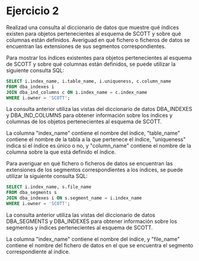 # Ejercicio 2

Realizad una consulta al diccionario de datos que muestre qué índices existen para objetos pertenecientes al esquema de SCOTT y sobre qué columnas están definidos. Averiguad en qué fichero o ficheros de datos se encuentran las extensiones de sus segmentos correspondientes.

Para mostrar los índices existentes para objetos pertenecientes al esquema de SCOTT y sobre qué columnas están definidos, se puede utilizar la siguiente consulta SQL:

```sql
SELECT i.index_name, i.table_name, i.uniqueness, c.column_name
FROM dba_indexes i
JOIN dba_ind_columns c ON i.index_name = c.index_name
WHERE i.owner = 'SCOTT';
```

La consulta anterior utiliza las vistas del diccionario de datos DBA_INDEXES y DBA_IND_COLUMNS para obtener información sobre los índices y columnas de los objetos pertenecientes al esquema de SCOTT. 

La columna "index_name" contiene el nombre del índice, "table_name" contiene el nombre de la tabla a la que pertenece el índice, "uniqueness" indica si el índice es único o no, y "column_name" contiene el nombre de la columna sobre la que está definido el índice.

Para averiguar en qué fichero o ficheros de datos se encuentran las extensiones de los segmentos correspondientes a los índices, se puede utilizar la siguiente consulta SQL:

```sql
SELECT i.index_name, s.file_name
FROM dba_segments s
JOIN dba_indexes i ON s.segment_name = i.index_name
WHERE i.owner = 'SCOTT';
```

La consulta anterior utiliza las vistas del diccionario de datos DBA_SEGMENTS y DBA_INDEXES para obtener información sobre los segmentos y índices pertenecientes al esquema de SCOTT. 

La columna "index_name" contiene el nombre del índice, y "file_name" contiene el nombre del fichero de datos en el que se encuentra el segmento correspondiente al índice.
